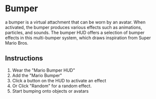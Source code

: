 
# Bumper

a bumper is a virtual attachment that can be worn by an avatar. When activated, the bumper produces various effects such as animations, particles, and sounds. The bumper HUD offers a selection of bumper effects in this multi-bumper system, which draws inspiration from Super Mario Bros.

## Instructions

1. Wear the "Mario Bumper HUD"
2. Add the "Mario Bumper"
3. Click a button on the HUD  to activate an effect
4. Or Click "Random" for a random effect.
5. Start bumping onto objects or avatars
